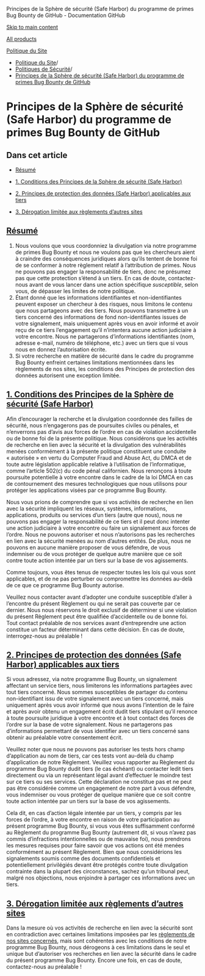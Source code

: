 Principes de la Sphère de sécurité (Safe Harbor) du programme de primes Bug Bounty de GitHub - Documentation GitHub

[Skip to main content](#main-content)

[All products](/fr)

[Politique du Site](/fr/site-policy)

* [Politique du Site](/fr/site-policy)/
* [Politiques de Sécurité](/fr/site-policy/security-policies)/
* [Principes de la Sphère de sécurité (Safe Harbor) du programme de primes Bug Bounty de GitHub](/fr/site-policy/security-policies/github-bug-bounty-program-legal-safe-harbor)

Principes de la Sphère de sécurité (Safe Harbor) du programme de primes Bug Bounty de GitHub
==========

Dans cet article
----------

* [Résumé](#summary)

* [1. Conditions des Principes de la Sphère de sécurité (Safe Harbor)](#1-safe-harbor-terms)

* [2. Principes de protection des données (Safe Harbor) applicables aux tiers](#2-third-party-safe-harbor)

* [3. Dérogation limitée aux règlements d’autres sites](#3-limited-waiver-of-other-site-polices)

[Résumé](#summary)
----------

1. Nous voulons que vous coordonniez la divulgation via notre programme de primes Bug Bounty et nous ne voulons pas que les chercheurs aient à craindre des conséquences juridiques alors qu’ils tentent de bonne foi de se conformer à notre règlement relatif à l’attribution de primes. Nous ne pouvons pas engager la responsabilité de tiers, donc ne présumez pas que cette protection s’étend à un tiers. En cas de doute, contactez-nous avant de vous lancer dans une action spécifique *susceptible*, selon vous, de dépasser les limites de notre politique.
2. Étant donné que les informations identifiantes et non-identifiantes peuvent exposer un chercheur à des risques, nous limitons le contenu que nous partageons avec des tiers. Nous pouvons transmettre à un tiers concerné des informations de fond non-identifiantes issues de votre signalement, mais uniquement après vous en avoir informé et avoir reçu de ce tiers l’engagement qu’il n’intentera aucune action judiciaire à votre encontre. Nous ne partagerons d’informations identifiantes (nom, adresse e-mail, numéro de téléphone, etc.) avec un tiers que si vous nous en donnez l’autorisation écrite.
3. Si votre recherche en matière de sécurité dans le cadre du programme Bug Bounty enfreint certaines limitations mentionnées dans les règlements de nos sites, les conditions des Principes de protection des données autorisent une exception limitée.

[1. Conditions des Principes de la Sphère de sécurité (Safe Harbor)](#1-safe-harbor-terms)
----------

Afin d’encourager la recherche et la divulgation coordonnée des failles de sécurité, nous n’engagerons pas de poursuites civiles ou pénales, et n’enverrons pas d’avis aux forces de l’ordre en cas de violation accidentelle ou de bonne foi de la présente politique. Nous considérons que les activités de recherche en lien avec la sécurité et la divulgation des vulnérabilités menées conformément à la présente politique constituent une conduite « autorisée » en vertu du Computer Fraud and Abuse Act, du DMCA et de toute autre législation applicable relative à l’utilisation de l’informatique, comme l’article 502(c) du code pénal californien. Nous renonçons à toute poursuite potentielle à votre encontre dans le cadre de la loi DMCA en cas de contournement des mesures technologiques que nous utilisons pour protéger les applications visées par ce programme Bug Bounty.

Nous vous prions de comprendre que si vos activités de recherche en lien avec la sécurité impliquent les réseaux, systèmes, informations, applications, produits ou services d’un tiers (autre que nous), nous ne pouvons pas engager la responsabilité de ce tiers et il peut donc intenter une action judiciaire à votre encontre ou faire un signalement aux forces de l’ordre. Nous ne pouvons autoriser et nous n’autorisons pas les recherches en lien avec la sécurité menées au nom d’autres entités. De plus, nous ne pouvons en aucune manière proposer de vous défendre, de vous indemniser ou de vous protéger de quelque autre manière que ce soit contre toute action intentée par un tiers sur la base de vos agissements.

Comme toujours, vous êtes tenus de respecter toutes les lois qui vous sont applicables, et de ne pas perturber ou compromettre les données au-delà de ce que ce programme Bug Bounty autorise.

Veuillez nous contacter avant d’adopter une conduite susceptible d’aller à l’encontre du présent Règlement ou qui ne serait pas couverte par ce dernier. Nous nous réservons le droit exclusif de déterminer si une violation du présent Règlement peut être qualifiée d’accidentelle ou de bonne foi. Tout contact préalable de nos services avant d’entreprendre une action constitue un facteur déterminant dans cette décision. En cas de doute, interrogez-nous au préalable !

[2. Principes de protection des données (Safe Harbor) applicables aux tiers](#2-third-party-safe-harbor)
----------

Si vous adressez, via notre programme Bug Bounty, un signalement affectant un service tiers, nous limiterons les informations partagées avec tout tiers concerné. Nous sommes susceptibles de partager du contenu non-identifiant issu de votre signalement avec un tiers concerné, mais uniquement après vous avoir informé que nous avons l’intention de le faire et après avoir obtenu un engagement écrit dudit tiers stipulant qu’il renonce à toute poursuite juridique à votre encontre et à tout contact des forces de l’ordre sur la base de votre signalement. Nous ne partagerons pas d’informations permettant de vous identifier avec un tiers concerné sans obtenir au préalable votre consentement écrit.

Veuillez noter que nous ne pouvons pas autoriser les tests hors champ d’application au nom de tiers, car ces tests vont au-delà du champ d’application de notre Règlement. Veuillez vous rapporter au Règlement du programme Bug Bounty dudit tiers (le cas échéant) ou contacter ledit tiers directement ou via un représentant légal avant d’effectuer le moindre test sur ce tiers ou ses services. Cette déclaration ne constitue pas et ne peut pas être considérée comme un engagement de notre part à vous défendre, vous indemniser ou vous protéger de quelque manière que ce soit contre toute action intentée par un tiers sur la base de vos agissements.

Cela dit, en cas d’action légale intentée par un tiers, y compris par les forces de l’ordre, à votre encontre en raison de votre participation au présent programme Bug Bounty, si vous vous êtes suffisamment conformé au Règlement du programme Bug Bounty (autrement dit, si vous n’avez pas commis d’infractions intentionnelles ou de mauvaise foi), nous prendrons les mesures requises pour faire savoir que vos actions ont été menées conformément au présent Règlement. Bien que nous considérions les signalements soumis comme des documents confidentiels et potentiellement privilégiés devant être protégés contre toute divulgation contrainte dans la plupart des circonstances, sachez qu’un tribunal peut, malgré nos objections, nous enjoindre à partager ces informations avec un tiers.

[3. Dérogation limitée aux règlements d’autres sites](#3-limited-waiver-of-other-site-polices)
----------

Dans la mesure où vos activités de recherche en lien avec la sécurité sont en contradiction avec certaines limitations imposées par les [règlements de nos sites concernés](/fr/site-policy), mais sont cohérentes avec les conditions de notre programme Bug Bounty, nous dérogeons à ces limitations dans le seul et unique but d’autoriser vos recherches en lien avec la sécurité dans le cadre du présent programme Bug Bounty. Encore une fois, en cas de doute, contactez-nous au préalable !
